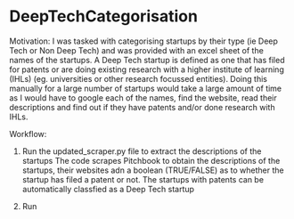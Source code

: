 # DeepTechCategorisation

Motivation: I was tasked with categorising startups by their type (ie Deep Tech or Non Deep Tech) and was provided with an excel sheet of the names of the startups. A Deep Tech startup is defined as one that has filed for patents or are doing existing research with a higher institute of learning (IHLs) (eg. universities or other research focussed entities). Doing this manually for a large number of startups would take a large amount of time as I would have to google each of the names, find the website, read their descriptions and find out if they have patents and/or done research with IHLs.

Workflow:

1) Run the updated_scraper.py file to extract the descriptions of the startups
The code scrapes Pitchbook to obtain the descriptions of the startups, their websites adn a boolean (TRUE/FALSE) as to whether the startup has filed a patent or not. The startups with patents can be automatically classfied as a Deep Tech startup

2) Run 
